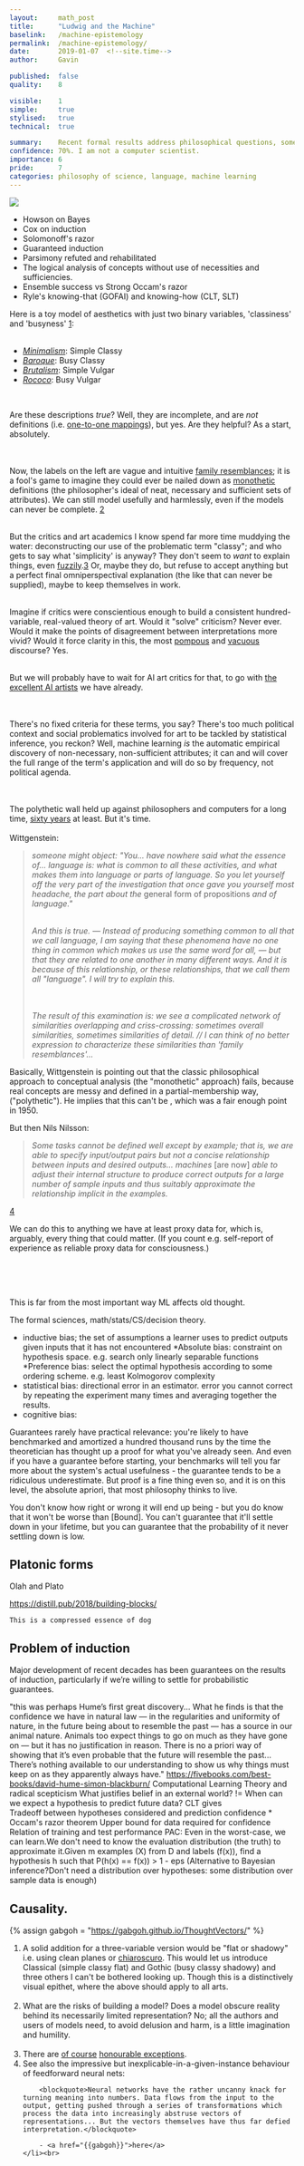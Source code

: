 ```yaml
---
layout: 	math_post
title:  	"Ludwig and the Machine"
baselink:	/machine-epistemology
permalink:	/machine-epistemology/
date:   	2019-01-07  <!--site.time-->
author:		Gavin	

published: 	false
quality:    8

visible:	1
simple:		true
stylised:	true
technical:	true

summary:	Recent formal results address philosophical questions, sometimes even negating them.
confidence:	70%. I am not a computer scientist.
importance: 6
pride:		7
categories:	philosophy of science, language, machine learning
---
```


<!-- Covers proof of Chomsky and Occam -->
<!-- https://homepages.cwi.nl/~rdewolf/publ/philosophy/phthesis.pdf -->


<img src="/img/two-var.png" />


<ul>
	<li>Howson on Bayes</li>
	<li>Cox on induction</li>
	<li>Solomonoff's razor</li>
	<li>Guaranteed induction</li>
	<li>Parsimony refuted and rehabilitated</li>
	<li>The logical analysis of concepts without use of necessities and sufficiencies.</li>
	<li>Ensemble success vs Strong Occam's razor</li>
	<li>Ryle's knowing-that (GOFAI) and knowing-how (CLT, SLT)</li>
</ul>

Here is a toy model of aesthetics with just two binary variables, 'classiness' and 'busyness' <a href="#fn:1" id="fnref:1">1</a>:<br><br>

<ul>
<li><a href="http://cdn.freshome.com/wp-content/uploads/2016/01/minimalism-freshome-1.png"><i>Minimalism</i></a>: Simple Classy</li>
<li><i><a href="http://www.hotpress.cz/wp-content/uploads/2015/09/klementinum-praha-0.jpg">Baroque</a></i>: Busy Classy</li>
<li><i><a href="http://googlesightseeing.com/wp-content/ryugyong.jpg">Brutalism</a></i>: Simple Vulgar</li>
<li><i><a href="http://www.macklowegallery.com/images/CMS/Glossary%20of%20Terms/Rococo.jpg">Rococo</a></i>: Busy Vulgar</li>
</ul><br>

Are these descriptions <i>true</i>? Well, they are incomplete, and are <i>not</i> definitions (i.e. <a href="https://en.wikipedia.org/wiki/Injective_function">one-to-one mappings</a>), but yes. Are they helpful? As a start, absolutely. 

<br><br>Now, the labels on the left are vague and intuitive <a href="https://en.wikipedia.org/wiki/Family_resemblance">family resemblances</a>; it is a fool's game to imagine they could ever be nailed down as <a href="http://www.iva.dk/bh/lifeboat_ko/CONCEPTS/monothetic.htm">monothetic</a> definitions (the philosopher's ideal of neat, necessary and sufficient sets of attributes). We can still model usefully and harmlessly, even if the models can never be complete. <a href="#fn:2" id="fnref:2">2</a><br><br>

But the critics and art academics I know spend far more time muddying the water: deconstructing our use of the problematic term "classy"; and who gets to say what 'simplicity' is anyway? They don't seem to <i>want</i> to explain things, even <a href="https://en.wikipedia.org/wiki/Fuzzy_logic">fuzzily</a>.<a href="#fn:3" id="fnref:3">3</a> Or, maybe they do, but refuse to accept anything but a perfect final omniperspectival explanation (the like that can never be supplied), maybe to keep themselves in work.<br /><br />

Imagine if critics were conscientious enough to build a consistent hundred-variable, real-valued theory of art. Would it "solve" criticism? Never ever. Would it make the points of disagreement between interpretations more vivid? Would it force clarity in this, the most <a href="http://www.artybollocks.com/#abg_full">pompous</a> and <a href="https://www.theguardian.com/artanddesign/2013/jan/27/users-guide-international-art-english">vacuous</a> discourse? Yes. <br><br>

But we will probably have to wait for AI art critics for that, to go with <a href="http://prisma-ai.com/">the excellent AI artists</a> we have already. 

<br><br>There's no fixed criteria for these terms, you say? There's too much political context and social problematics involved for art to be tackled by statistical inference, you reckon? Well, machine learning <i>is</i> the automatic empirical discovery of non-necessary, non-sufficient attributes; it can and will cover the full range of the term's application and will do so by frequency, not political agenda. 

<br><br>The polythetic wall held up against philosophers and computers for a long time, <a href="https://en.wikipedia.org/wiki/Philosophical_Investigations">sixty years</a> at least. But it's time.
<br><br>
Wittgenstein:
<blockquote><i>
someone might object: "You... have nowhere said what the essence of... language is: what is common to all these activities, and what makes them into language or parts of language.  So you let yourself off the very part of the investigation that once gave you yourself most headache, the part about the </i>general form of propositions<i> and of language."<br><br>

And this is true. &#8212; Instead of producing something common to all that we call language, I am saying that these phenomena have no one thing in common which makes us use the same word for all, &#8212; but that they are related to one another in many different ways. And it is because of this relationship, or these relationships, that we call them
all "language".  I will try to explain this.

<br><br>The result of this examination is: we see a complicated network of similarities overlapping and criss-crossing: sometimes overall similarities, sometimes similarities of detail. // I can think of no better expression to characterize these similarities than 'family resemblances'...</i>
</blockquote>

Basically, Wittgenstein is pointing out that the classic philosophical approach to conceptual analysis (the "monothetic" approach) fails, because real concepts are messy and defined in a partial-membership way, ("polythetic"). He implies that this can't be , which was a fair enough point in 1950.

But then Nils Nilsson:
<blockquote>
<i>Some tasks cannot be defined well except by example; that is, we are
able to specify input/output pairs but not a concise relationship between
inputs and desired outputs... machines</i> [are now] <i>able to adjust
their internal structure to produce correct outputs for a large number of
sample inputs and thus suitably approximate the relationship implicit in the examples.
</i></blockquote><a href="#fn:4" id="fnref:4">4</a>


We can do this to anything we have at least proxy data for, which is, arguably, every thing that could matter. (If you count e.g. self-report of experience as reliable proxy data for consciousness.)




<!--

Yes, Wittgenstein said context is important for meaning, but that is hardly his unique or even most important contribution to philosophy of language. Wittgenstein's real contribution is in showing that meaning cannot be pinned down like butterflies under glass -- that meaning spontaneously arises in each playthrough of a language-game, and that any effort to find a "canonical", "authoritative" definition is grasping at an illusion.

But word embeddings try to do almost exactly what Wittgenstein says is an illusion -- trying to pin down a canonical n-dimensional vector for each word. To correspond with Wittgenstein's theory, there cannot exist any mapping from a word to a vector. Perhaps each vector can be dynamically changing in a by principle uncomputable way. But to get there we are going to need a lot more advances than the state of the art NLP.

reply

	
visarga 15 hours ago [-]

> Perhaps each vector can be dynamically changing in a by principle uncomputable way.
The BERT language model does dynamic (contextual) embeddings and is state of the art in NLP.

https://towardsdatascience.com/bert-explained-state-of-the-a...

reply

	
akozak 19 hours ago [-]

That's a great way to put it!
It doesn't mean the approach isn't useful for building systems that we can interact with linguistically, just that we shouldn't kid ourselves into thinking the model has captured meaning.


-->



<br><br><br>

<!--  
red /cyan

blue / yellow
-->
This is far from the most important way ML affects old thought.

The formal sciences, math/stats/CS/decision theory.

* inductive bias; the set of assumptions a learner uses to predict outputs given inputs that it has not encountered
*Absolute bias: constraint on hypothesis space. e.g. search only linearly separable functions
*Preference bias: select the optimal hypothesis according to some ordering scheme. e.g. least Kolmogorov complexity
* statistical bias: directional error in an estimator.  error you cannot correct by repeating the experiment many times and averaging together the results.
* cognitive bias: 


Guarantees rarely have practical relevance: you're likely to have benchmarked and amortized a hundred thousand runs by the time the theoretician has thought up a proof for what you've already seen. And even if you have a guarantee before starting, your benchmarks will tell you far more about the system's actual usefulness - the guarantee tends to be a ridiculous underestimate. But proof is a fine thing even so, and it is on this level, the absolute apriori, that most philosophy thinks to live.

You don't know how right or wrong it will end up being - but you do know that it won't be worse than [Bound]. You can't guarantee that it'll settle down in your lifetime, but you can guarantee that the probability of it never settling down is low.

## Platonic forms

Olah and Plato

https://distill.pub/2018/building-blocks/

    This is a compressed essence of dog


## Problem of induction

Major development of recent decades has been guarantees on the results of induction, particularly if we’re willing to settle for probabilistic guarantees.

"this was perhaps Hume’s first great discovery... What he finds is that the confidence we have in natural law — in the regularities and uniformity of nature, in the future being about to resemble the past — has a source in our animal nature. Animals too expect things to go on much as they have gone on — but it has no justification in reason. There is no a priori way of showing that it’s even probable that the future will resemble the past... There’s nothing available to our understanding to show us why things must keep on as they apparently always have."
https://fivebooks.com/best-books/david-hume-simon-blackburn/
Computational Learning Theory and radical scepticism
    What justifies belief in an external world?
    != When can we expect a hypothesis to predict future data?
    CLT gives	
        Tradeoff between hypotheses considered and prediction confidence	* Occam's razor theorem
        Upper bound for data required for confidence
        Relation of training and test performance
        PAC: Even in the worst-case, we can learn.We don't need to know the evaluation distribution (the truth) to approximate it.Given m examples (X) from D and labels (f(x)), find a hypothesis h such that
            P(h(x) == f(x)) > 1 - eps
        (Alternative to Bayesian inference?Don't need a distribution over hypotheses: some distribution over sample data is enough)


## Causality.


<!--  -->

{%	assign gabgoh = "https://gabgoh.github.io/ThoughtVectors/"		%}



<!--  -->
<div class="footnotes">
<ol>
    <!-- 1 -->
    <li class="footnote" id="fn:1">
    	A solid addition for a three-variable version would be "flat or shadowy" i.e. using clean planes or <a href="https://en.wikipedia.org/wiki/Chiaroscuro">chiaroscuro</a>. This would let us introduce Classical (simple classy flat) and Gothic (busy classy shadowy) and three others I can't be bothered looking up. Though this is a distinctively visual epithet, where the above should apply to all arts.<br><br>
	</li>
	<li class="footnote" id="fn:2">
	What are the risks of building a model? Does a model obscure reality behind its necessarily limited representation? No; all the authors and users of models need, to avoid delusion and harm, is a little imagination and humility.<br /><br />
	</li>
	<li class="footnote" id="fn:3">
		There are <a href="http://i.imgur.com/Fj5fvUC.jpg">of course</a> <a href="http://www.mcmansionhell.com/post/148605513816/mcmansions-101-what-makes-a-mcmansion-bad">honourable exceptions</a>.
	</li>
    <li class="footnote" id="fn:4">
        See also the impressive but inexplicable-in-a-given-instance behaviour of feedforward neural nets:

		<blockquote>Neural networks have the rather uncanny knack for turning meaning into numbers. Data flows from the input to the output, getting pushed through a series of transformations which process the data into increasingly abstruse vectors of representations... But the vectors themselves have thus far defied interpretation.</blockquote>

		- <a href="{{gabgoh}}">here</a>
    </li><br>
</ol>



